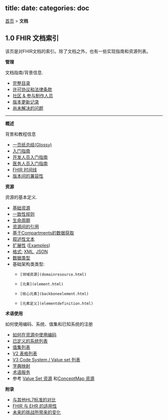 title: 
date: 
categories: doc
---

  [首页](../home/index.html) > **文档**	

## 1.0 FHIR 文档索引 

该页是对FHIR文档的索引。除了文档之外，也有一些实现指南和资源列表。


**管理**

文档指南/背景信息.

*   [完整目录](toc.html)
*   [许可协议和法律条款](license.html)
*   [社区 &amp; 参与制作人员](credits.html)
*   [版本更新记录](history.html)
*   [尚未解决的问题](todo.html)

* * *

**概述**

背景和教程信息

*   [一页纸总结(Glossy)](summary.html)
*   [入门指南](overview.html)
*   [开发人员入门指南](overview-dev.html) 
*   [医务人员入门指南](overview-clinical.html) 
*   [FHIR 时间线](timelines.html)
*   [版本间的兼容性](compatibility.html)


**资源**

资源的基本定义.

*   [基础资源](resource.html)  
*   [一致性规则](conformance-rules.html)  
*   [生命周期](lifecycle.html)  
*   [资源间的引用](references.html)  
*   [基于Compartments的数据获取](extras.html)  
*   [叙述性文本](narrative.html)  
*   [扩展性](extensibility.html) ([Examples](extensibility-examples.html))  
*   [格式:](formats.html) [XML](xml.html), [JSON](json.html)    
*   [数据类型](datatypes.html) 
*   基础架构类类型:
	*     [领域资源](domainresource.html) 
	*     [元素](element.html) 
	*     [核心元素](backboneelement.html) 
	*     [元素定义](elementdefinition.html) 


**术语使用**

如何使用编码、系统、值集和已知系统的注册  

*   [如何在资源中使用编码](terminologies.html)  
*   [已定义的系统列表](terminologies-systems.html)  
*   [值集列表](terminologies-valuesets.html)  
*   [V2 表格列表](terminologies-v2.html)  
*   [V3 Code System / Value set 列表](terminologies-v3.html)  
*   [字典映射](terminologies-conceptmaps.html)  
*   [术语服务](terminologies-service.html)  
*   参考 [Value Set 资源](../infra/valueset.html)  和[ConceptMap 资源](../infra/conceptmap.html)    
 

**附录**    

*	[与其他HL7标准的对比](comparison.html)   	
*   [FHIR 与 EHR 的适用性](ehr-fm.html)
*	[未来的挑战所带来的变化](change.html)   
